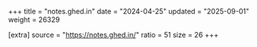 +++
title = "notes.ghed.in"
date = "2024-04-25"
updated = "2025-09-01"
weight = 26329

[extra]
source = "https://notes.ghed.in/"
ratio = 51
size = 26
+++
